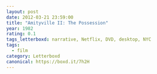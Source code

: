 ```yaml
---
layout: post 
date: 2012-03-21 23:59:00
title: "Amityville II: The Possession"
year: 1982
rating: 0.1
tags_letterboxd: narrative, Netflix, DVD, desktop, NYC
tags:
  - film
category: Letterboxd
canonical: https://boxd.it/7h2H
---
```

